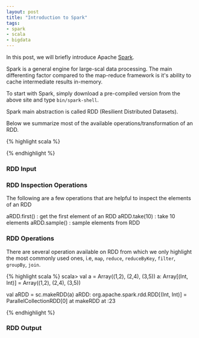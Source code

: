 ```yaml
---
layout: post
title: "Introduction to Spark"
tags:
- spark
- scala
- bigdata
---
```


In this post, we will briefly introduce Apache [Spark](https://spark.apache.org/).

Spark is a general engine for large-scal data processing. The main differenting factor compared to the map-reduce framework is it's ability to cache intermediate results in-memory.


To start with Spark, simply download a pre-compiled version from the above site and type `bin/spark-shell`.

Spark main abstraction is called RDD (Resilient Distributed Datasets).

Below we summarize most of the available operations/transformation of an RDD.


{% highlight scala %}

{% endhighlight %}


### RDD Input


### RDD Inspection Operations

The following are a few operations that are helpful to inspect the elements of an RDD

aRDD.first() 	:	get the first element of an RDD
aRDD.take(10)   :   take 10 elements
aRDD.sample()   :   sample elements from RDD

### RDD Operations

There are several operation available on RDD from which we only highlight the most commonly used ones, i.e, `map`, `reduce`, `reduceByKey`, `filter`, `groupBy`, `join`.


{% highlight scala %}
scala> val a = Array((1,2), (2,4), (3,5))
a: Array[(Int, Int)] = Array((1,2), (2,4), (3,5))

val aRDD = sc.makeRDD(a)
aRDD: org.apache.spark.rdd.RDD[(Int, Int)] = ParallelCollectionRDD[0] at makeRDD at <console>:23


{% endhighlight %}






### RDD Output

